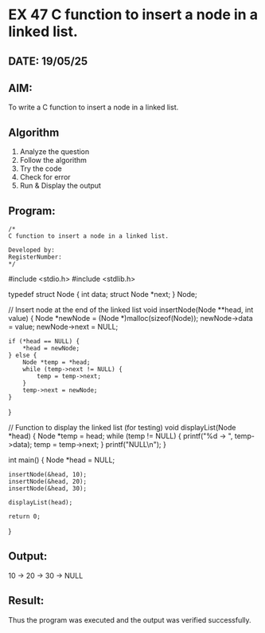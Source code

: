 # EX 47 C function to insert a node in a linked list.
## DATE: 19/05/25
## AIM:
To write a C function to insert a node in a linked list.

## Algorithm
1. Analyze the question
2. Follow the algorithm
3. Try the code
4.  Check for error
5. Run & Display the output


## Program:
```
/*
C function to insert a node in a linked list.

Developed by: 
RegisterNumber:  
*/
```
#include <stdio.h>
#include <stdlib.h>

typedef struct Node {
    int data;
    struct Node *next;
} Node;

// Insert node at the end of the linked list
void insertNode(Node **head, int value) {
    Node *newNode = (Node *)malloc(sizeof(Node));
    newNode->data = value;
    newNode->next = NULL;

    if (*head == NULL) {
        *head = newNode;
    } else {
        Node *temp = *head;
        while (temp->next != NULL) {
            temp = temp->next;
        }
        temp->next = newNode;
    }
}

// Function to display the linked list (for testing)
void displayList(Node *head) {
    Node *temp = head;
    while (temp != NULL) {
        printf("%d -> ", temp->data);
        temp = temp->next;
    }
    printf("NULL\n");
}

int main() {
    Node *head = NULL;

    insertNode(&head, 10);
    insertNode(&head, 20);
    insertNode(&head, 30);

    displayList(head);

    return 0;
}


## Output:
10 -> 20 -> 30 -> NULL


## Result:
Thus the program was executed and the output was verified successfully.
